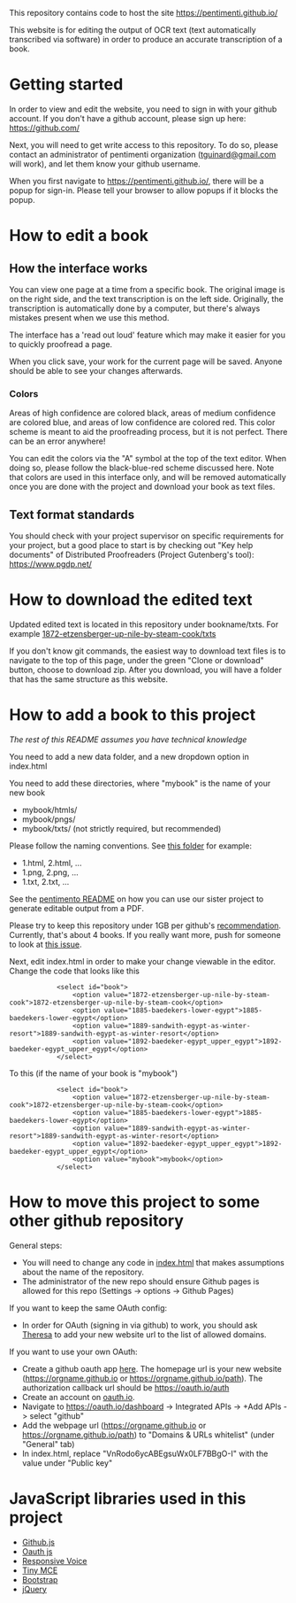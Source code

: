 This repository contains code to host the site https://pentimenti.github.io/

This website is for editing the output of OCR text (text automatically transcribed via software) in order to produce an accurate transcription of a book.

# Getting started

In order to view and edit the website, you need to sign in with your github account. If you don't have a github account, please sign up here: https://github.com/

Next, you will need to get write access to this repository. To do so, please contact an administrator of pentimenti organization (tguinard@gmail.com will work), and let them know your github username.

When you first navigate to https://pentimenti.github.io/, there will be a popup for sign-in. Please tell your browser to allow popups if it blocks the popup.

# How to edit a book

## How the interface works

You can view one page at a time from a specific book. The original image is on the right side, and the text transcription is on the left side. Originally, the transcription is automatically done by a computer, but there's always mistakes present when we use this method. 

The interface has a 'read out loud' feature which may make it easier for you to quickly proofread a page.

When you click save, your work for the current page will be saved. Anyone should be able to see your changes afterwards.

### Colors

Areas of high confidence are colored black, areas of medium confidence are colored blue, and areas of low confidence are colored red. This color scheme is meant to aid the proofreading process, but it is not perfect. There can be an error anywhere!

You can edit the colors via the "A" symbol at the top of the text editor. When doing so, please follow the black-blue-red scheme discussed here. Note that colors are used in this interface only, and will be removed automatically once you are done with the project and download your book as text files. 

## Text format standards

You should check with your project supervisor on specific requirements for your project, but a good place to start is by checking out "Key help documents" of Distributed Proofreaders (Project Gutenberg's tool): https://www.pgdp.net/

# How to download the edited text

Updated edited text is located in this repository under bookname/txts. For example [1872-etzensberger-up-nile-by-steam-cook/txts](https://github.com/pentimenti/pentimenti.github.io/tree/master/1872-etzensberger-up-nile-by-steam-cook/txts)

If you don't know git commands, the easiest way to download text files is to navigate to the top of this page, under the green "Clone or download" button, choose to download zip. After you download, you will have a folder that has the same structure as this website.

# How to add a book to this project

*The rest of this README assumes you have technical knowledge*

You need to add a new data folder, and a new dropdown option in index.html

You need to add these directories, where "mybook" is the name of your new book
* mybook/htmls/
* mybook/pngs/
* mybook/txts/ (not strictly required, but recommended)

Please follow the naming conventions. See [this folder](https://github.com/pentimenti/pentimenti.github.io/tree/master/1872-etzensberger-up-nile-by-steam-cook) for example:
* 1.html, 2.html, ...
* 1.png, 2.png, ...
* 1.txt, 2.txt, ...

See the [pentimento README](https://github.com/Linguistics575/pentimento#post-ocr-editing-interface-1) on how you can use our sister project to generate editable output from a PDF.

Please try to keep this repository under 1GB per github's [recommendation](https://help.github.com/articles/what-is-my-disk-quota/). Currently, that's about 4 books. If you really want more, push for someone to look at [this issue](https://github.com/pentimenti/pentimenti.github.io/issues/1).

Next, edit index.html in order to make your change viewable in the editor. Change the code that looks like this
```
            <select id="book">
                <option value="1872-etzensberger-up-nile-by-steam-cook">1872-etzensberger-up-nile-by-steam-cook</option>
                <option value="1885-baedekers-lower-egypt">1885-baedekers-lower-egypt</option>
                <option value="1889-sandwith-egypt-as-winter-resort">1889-sandwith-egypt-as-winter-resort</option>
                <option value="1892-baedeker-egypt_upper_egypt">1892-baedeker-egypt_upper_egypt</option>
            </select>
```
To this (if the name of your book is "mybook")
```
            <select id="book">
                <option value="1872-etzensberger-up-nile-by-steam-cook">1872-etzensberger-up-nile-by-steam-cook</option>
                <option value="1885-baedekers-lower-egypt">1885-baedekers-lower-egypt</option>
                <option value="1889-sandwith-egypt-as-winter-resort">1889-sandwith-egypt-as-winter-resort</option>
                <option value="1892-baedeker-egypt_upper_egypt">1892-baedeker-egypt_upper_egypt</option>
                <option value="mybook">mybook</option>
            </select>
```

# How to move this project to some other github repository

General steps:
* You will need to change any code in [index.html](https://github.com/pentimenti/pentimenti.github.io/blob/master/index.html) that makes assumptions about the name of the repository.
* The administrator of the new repo should ensure Github pages is allowed for this repo (Settings -> options -> Github Pages)

If you want to keep the same OAuth config:
* In order for OAuth (signing in via github) to work, you should ask [Theresa](mailto:tguinard@gmail.com) to add your new website url to the list of allowed domains.

If you want to use your own OAuth:
* Create a github oauth app [here](https://github.com/settings/developers). The homepage url is your new website (https://orgname.github.io or https://orgname.github.io/path). The authorization callback url should be https://oauth.io/auth 
* Create an account on [oauth.io](https://oauth.io/). 
* Navigate to https://oauth.io/dashboard -> Integrated APIs -> +Add APIs -> select "github"
* Add the webpage url (https://orgname.github.io or https://orgname.github.io/path) to "Domains & URLs whitelist" (under "General" tab)
* In index.html, replace "VnRodo6ycABEgsuWx0LF7BBgO-I" with the value under "Public key"

# JavaScript libraries used in this project
* [Github.js](https://github.com/github-tools/github)
* [Oauth js](https://github.com/oauth-io/oauth-js)
* [Responsive Voice](https://responsivevoice.org/)
* [Tiny MCE](https://www.tinymce.com/)
* [Bootstrap](https://getbootstrap.com/)
* [jQuery](https://jquery.com/)
